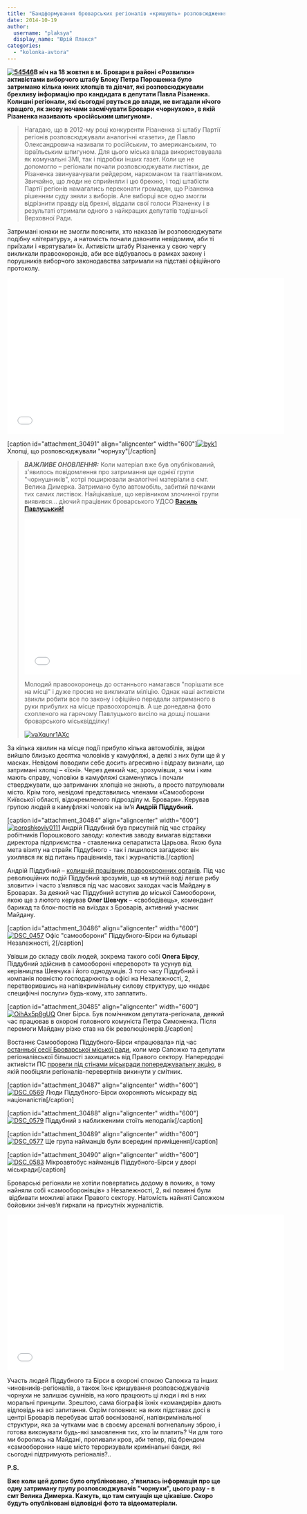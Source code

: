 ```yaml
---
title: "Бандформування броварських регіоналів «кришують» розповсюдження «чорнухи» проти Різаненка"
date: 2014-10-19
author: 
  username: "plaksya"
  display_name: "Юрій Плакся"
categories: 
  - "kolonka-avtora"
---
```


**[![54546](https://mpz.brovary.org/wp-content/uploads/2014/10/54546.jpg)](https://mpz.brovary.org/wp-content/uploads/2014/10/54546.jpg)В ніч на 18 жовтня в м. Бровари в районі «Розвилки» активістами виборчого штабу Блоку Петра Порошенка було затримано кілька юних хлопців та дівчат, які розповсюджували брехливу інформацію про кандидата в депутати Павла Різаненка. Колишні регіонали, які сьогодні рвуться до влади, не вигадали нічого кращого, як знову ночами засмічувати Бровари «чорнухою», в якій Різаненка називають «російським шпигуном».**

> Нагадаю, що в 2012-му році конкуренти Різаненка зі штабу Партії регіонів розповсюджували аналогічні «газети», де Павло Олександровича називали то російським, то американським, то ізраїльським шпигуном. Для цього міська влада використовувала як комунальні ЗМІ, так і підробки інших газет. Коли це не допомогло – регіонали почали розповсюджувати листівки, де Різаненка звинувачували рейдером, наркоманом та гвалтівником. Звичайно, що люди не сприйняли і цю брехню, і тоді штабісти Партії регіонів намагались переконати громадян, що Різаненка рішенням суду зняли з виборів. Але виборці все одно змогли відрізнити правду від брехні, віддали свої голоси Різаненку і в результаті отримали одного з найкращих депутатів тодішньої Верховної Ради.

Затримані юнаки не змогли пояснити, хто наказав їм розповсюджувати подібну «літературу», а натомість почали дзвонити невідомим, аби ті приїхали і «врятували» їх. Активісти штабу Різаненка у свою чергу викликали правоохоронців, аби все відбувалось в рамках закону і порушників виборчого законодавства затримали на підставі офіційного протоколу.

<iframe src="//www.youtube.com/embed/Q2_AxEYaXEw" width="640" height="360" frameborder="0" allowfullscreen="allowfullscreen"></iframe>

\[caption id="attachment\_30491" align="aligncenter" width="600"\][![byk1](https://mpz.brovary.org/wp-content/uploads/2014/10/byk1.jpg)](https://mpz.brovary.org/wp-content/uploads/2014/10/byk1.jpg) Хлопці, що розповсюджували "чорнуху"\[/caption\]

> _**ВАЖЛИВЕ ОНОВЛЕННЯ:**_ Коли матеріал вже був опублікований, з'явилось повідомлення про затримання ще однієї групи "чорнушників", котрі поширювали аналогічні матеріали в смт. Велика Димерка. Затримано було автомобіль, забитий пачками тих самих листівок. Найцікавіше, що керівником злочинної групи виявився... діючий працівник броварського УДСО [**Василь Павлуцький!**](https://vk.com/id133278028)
> 
> <iframe src="//www.youtube.com/embed/UdTtffFzO_0" width="640" height="360" frameborder="0" allowfullscreen="allowfullscreen"></iframe>
> 
> Молодий правоохоронець до останнього намагався "порішати все на місці" і дуже просив не викликати міліцію. Однак наші активісти звикли робити все по закону і офіційно передали затриманого в руки прибулих на місце правоохоронців. А ще донедавна фото схопленого на гарячому Павлуцького висіло на дошці пошани броварського міськвідділку!
> 
> [![vaXqunr1AXc](https://mpz.brovary.org/wp-content/uploads/2014/10/vaXqunr1AXc1.jpg)](https://mpz.brovary.org/wp-content/uploads/2014/10/vaXqunr1AXc1.jpg)

За кілька хвилин на місце події прибуло кілька автомобілів, звідки вийшло близько десятка чоловіків у камуфляжі, а деякі з них були ще й у масках. Невідомі поводили себе досить агресивно і відразу визнали, що затримані хлопці – «їхні». Через деякий час, зрозумівши, з чим і ким мають справу, чоловіки в камуфляжі схаменулись і почали стверджувати, що затриманих хлопців не знають, а просто патрулювали місто. Крім того, невідомі представились членами «Самооборони Київської області, відокремленого підрозділу м. Бровари». Керував групою людей в камуфляжі чоловік на ім’я **Андрій Піддубний.**

\[caption id="attachment\_30484" align="aligncenter" width="600"\][![poroshkoviy0111](https://mpz.brovary.org/wp-content/uploads/2014/10/poroshkoviy0111.jpg)](https://mpz.brovary.org/wp-content/uploads/2014/10/poroshkoviy0111.jpg) Андрій Піддубний був присутній під час страйку робітників Порошкового заводу: колектив заводу вимагав відставки директора підприємства - ставленика сепаратиста Царьова. Якою була мета візиту на страйк Піддубного - так і лишилося загадкою: він ухилявся як від питань працівників, так і журналістів.\[/caption\]

Андрій Піддубний – [колишній працівник правоохоронних органів](http://tyzhden.ua/Society/114938). Під час революційних подій Піддубний зрозумів, що «в мутній воді легше рибу зловити» і часто з’являвся під час масових заходах часів Майдану в Броварах. За деякий час Піддубний вступив до міської Самооборони, якою ще з лютого керував **Олег Шевчук** – «свободівець», комендант барикад та блок-постів на виїздах з Броварів, активний учасник Майдану.

\[caption id="attachment\_30486" align="aligncenter" width="600"\][![DSC_0457](https://mpz.brovary.org/wp-content/uploads/2014/10/DSC_0457.jpg)](https://mpz.brovary.org/wp-content/uploads/2014/10/DSC_0457.jpg) Офіс "самооборони" Піддубного-Бірси на бульварі Незалежності, 2\[/caption\]

Увівши до складу своїх людей, зокрема такого собі **Олега Бірсу**, Піддубний здійснив в самообороні «переворот» та усунув від керівництва Шевчука і його однодумців. З того часу Піддубний і компанія повністю господарюють в офісі на Незалежності, 2, перетворившись на напівкримінальну силову структуру, що «надає специфічні послуги» будь-кому, хто заплатить.

\[caption id="attachment\_30485" align="aligncenter" width="600"\][![OihAx5p8gUQ](https://mpz.brovary.org/wp-content/uploads/2014/10/OihAx5p8gUQ.jpg)](https://mpz.brovary.org/wp-content/uploads/2014/10/OihAx5p8gUQ.jpg) Олег Бірса. Був помічником депутата-регіонала, деякий час працював в охороні головного комуніста Петра Симоненка. Після перемоги Майдану різко став на бік революціонерів.\[/caption\]

Востаннє Самооборона Піддубного-Бірси «працювала» під час [останньої сесії Броварської міської ради](https://mpz.brovary.org/48-seriya-brovarskoyi-santa-barbari/), коли мер Сапожко та депутати регіоналівської більшості захищались від Правого сектору. Напередодні активісти ПС [провели під стінами міськради попереджувальну акцію](https://mpz.brovary.org/praviy-sektor-prinis-do-brovarskoyi-miskradi-smittyeviy-bak/), в якій пообіцяли регіоналів-перевертнів викинути у смітник.

\[caption id="attachment\_30487" align="aligncenter" width="600"\][![DSC_0569](https://mpz.brovary.org/wp-content/uploads/2014/10/DSC_0569.jpg)](https://mpz.brovary.org/wp-content/uploads/2014/10/DSC_0569.jpg) Люди Піддубного-Бірси охороняють міськраду від націоналістів\[/caption\]

\[caption id="attachment\_30488" align="aligncenter" width="600"\][![DSC_0579](https://mpz.brovary.org/wp-content/uploads/2014/10/DSC_0579.jpg)](https://mpz.brovary.org/wp-content/uploads/2014/10/DSC_0579.jpg) Піддубний з наближеними стоїть неподалік\[/caption\]

\[caption id="attachment\_30489" align="aligncenter" width="600"\][![DSC_0577](https://mpz.brovary.org/wp-content/uploads/2014/10/DSC_0577.jpg)](https://mpz.brovary.org/wp-content/uploads/2014/10/DSC_0577.jpg) Ще група найманців були всередині приміщення\[/caption\]

\[caption id="attachment\_30490" align="aligncenter" width="600"\][![DSC_0583](https://mpz.brovary.org/wp-content/uploads/2014/10/DSC_0583.jpg)](https://mpz.brovary.org/wp-content/uploads/2014/10/DSC_0583.jpg) Мікроавтобус найманців Піддубного-Бірси у дворі міськради\[/caption\]

Броварські регіонали не хотіли повертатись додому в помиях, а тому найняли собі «самооборонівців» з Незалежності, 2, які повинні були  відбивати можливі атаки Правого сектору. Натомість найняті Сапожком бойовики знічев’я гиркали на присутніх журналістів.

<iframe src="//www.youtube.com/embed/QmrzvglxsHU" width="640" height="360" frameborder="0" allowfullscreen="allowfullscreen"></iframe>

Участь людей Піддубного та Бірси в охороні спокою Сапожка та інших чиновників-регіоналів, а також їхнє кришування розповсюджувачів чорнухи не залишає сумнівів, на кого працюють ці люди і які в них моральні принципи. Зрештою, сама біографія їхніх «командирів» дають відповідь на всі запитання. Окрім головних: на яких підставах досі в центрі Броварів перебуває штаб воєнізованої, напівкримінальної структури, яка за чутками має в своєму арсеналі вогнепальну зброю, і готова виконувати будь-які замовлення тих, хто їм платить? Чи для того ми боролись на Майдані, проливали кров, аби тепер, під брендом «самооборони» наше місто тероризували кримінальні банди, які сьогодні підтримують регіоналів?..

**P.S.**

**Вже коли цей допис було опубліковано, з'явилась інформація про ще одну затриману групу розповсюджувачів "чорнухи", цього разу - в смт Велика Димерка. Кажуть, що там ситуація ще цікавіше. Скоро будуть опубліковані відповідні фото та відеоматеріали.**

